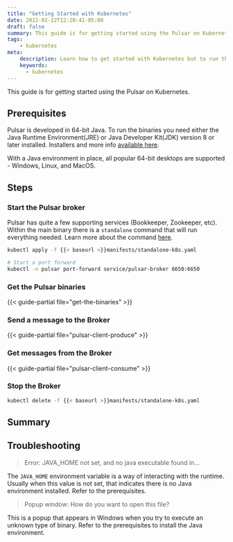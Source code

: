 ```yaml
---
title: "Getting Started with Kubernetes"
date: 2022-02-22T12:20:41-05:00
draft: false
summary: This guide is for getting started using the Pulsar on Kubernetes
tags:
    - kubernetes
meta:
    description: Learn how to get started with Kubernetes but to run the binaries you need either the Java Runtime Environment(JRE) or Java Developer Kit(JDK) version 8.
    keywords:
      - kubernetes
---
```


This guide is for getting started using the Pulsar on Kubernetes.

## Prerequisites

Pulsar is developed in 64-bit Java. To run the binaries you need either the Java Runtime Environment(JRE) or Java Developer Kit(JDK) version 8 or later installed. Installers and more info [available here](https://adoptopenjdk.net/installation.html).

With a Java environment in place, all popular 64-bit desktops are supported - Windows, Linux, and MacOS.

## Steps

### Start the Pulsar broker

Pulsar has quite a few supporting services (Bookkeeper, Zookeeper, etc). Within the main binary there is a `standalone` command that will run everything needed. Learn more about the command [here](https://pulsar.apache.org/docs/en/reference-cli-tools/#standalone).

```bash
kubectl apply -f {{< baseurl >}}manifests/standalone-k8s.yaml

# Start a port forward
kubectl -n pulsar port-forward service/pulsar-broker 6650:6650
```

### Get the Pulsar binaries

{{< guide-partial file="get-the-binaries" >}}

### Send a message to the Broker

{{< guide-partial file="pulsar-client-produce" >}}

### Get messages from the Broker

{{< guide-partial file="pulsar-client-consume" >}}

### Stop the Broker

```bash
kubectl delete -f {{< baseurl >}}manifests/standalone-k8s.yaml
```

## Summary

<!-- {{< guide-next-steps page1="/getting-started/desktop/container.md" >}} -->

## Troubleshooting

> Error: JAVA_HOME not set, and no java executable found in...

The `JAVA_HOME` environment variable is a way of interacting with the runtime. Usually when this value is not set, that indicates there is no Java environment installed. Refer to the prerequisites.

> Popup window: How do you want to open this file?

This is a popup that appears in Windows when you try to execute an unknown type of binary. Refer to the prerequisites to install the Java environment.
